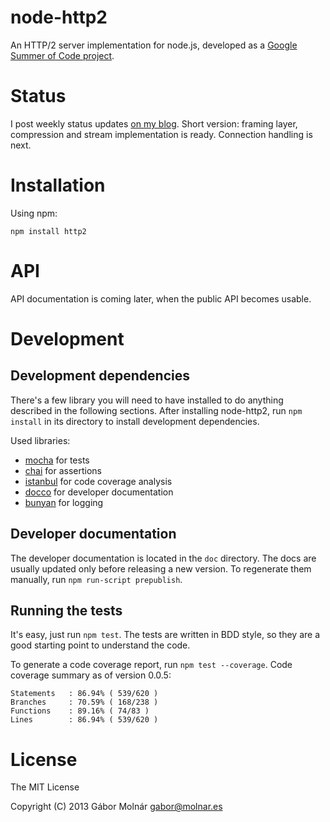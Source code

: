 node-http2
==========

An HTTP/2 server implementation for node.js, developed as a [Google Summer of Code project][1].

[1]: https://google-melange.appspot.com/gsoc/project/google/gsoc2013/molnarg/5001

Status
======

I post weekly status updates [on my blog][2]. Short version: framing layer, compression and stream
implementation is ready. Connection handling is next.

[2]: http://gabor.molnar.es/blog/categories/google-summer-of-code/

Installation
============

Using npm:

```
npm install http2
```

API
===

API documentation is coming later, when the public API becomes usable.

Development
===========

Development dependencies
------------------------

There's a few library you will need to have installed to do anything described in the following
sections. After installing node-http2, run `npm install` in its directory to install development
dependencies.

Used libraries:

* [mocha][3] for tests
* [chai][4] for assertions
* [istanbul][5] for code coverage analysis
* [docco][6] for developer documentation
* [bunyan][7] for logging

[3]: http://visionmedia.github.io/mocha/
[4]: http://chaijs.com/
[5]: https://github.com/gotwarlost/istanbul
[6]: http://jashkenas.github.io/docco/
[7]: https://github.com/trentm/node-bunyan

Developer documentation
-----------------------

The developer documentation is located in the `doc` directory. The docs are usually updated only
before releasing a new version. To regenerate them manually, run `npm run-script prepublish`.

Running the tests
-----------------

It's easy, just run `npm test`. The tests are written in BDD style, so they are a good starting
point to understand the code.

To generate a code coverage report, run `npm test --coverage`. Code coverage summary as of version
0.0.5:
```
Statements   : 86.94% ( 539/620 )
Branches     : 70.59% ( 168/238 )
Functions    : 89.16% ( 74/83 )
Lines        : 86.94% ( 539/620 )
```

License
=======

The MIT License

Copyright (C) 2013 Gábor Molnár <gabor@molnar.es>
